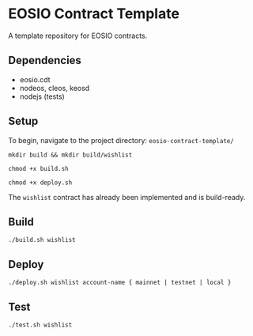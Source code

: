 # EOSIO Contract Template
A template repository for EOSIO contracts.

## Dependencies

* eosio.cdt
* nodeos, cleos, keosd
* nodejs (tests)

## Setup

To begin, navigate to the project directory: `eosio-contract-template/`

    mkdir build && mkdir build/wishlist

    chmod +x build.sh

    chmod +x deploy.sh

The `wishlist` contract has already been implemented and is build-ready.

## Build

    ./build.sh wishlist

## Deploy

    ./deploy.sh wishlist account-name { mainnet | testnet | local }

## Test

    ./test.sh wishlist

